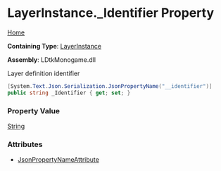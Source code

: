 # LayerInstance\.\_Identifier Property

[Home](../../../README.md)

**Containing Type**: [LayerInstance](../README.md)

**Assembly**: LDtkMonogame\.dll

  
Layer definition identifier

```csharp
[System.Text.Json.Serialization.JsonPropertyName("__identifier")]
public string _Identifier { get; set; }
```

### Property Value

[String](https://docs.microsoft.com/en-us/dotnet/api/system.string)

### Attributes

* [JsonPropertyNameAttribute](https://docs.microsoft.com/en-us/dotnet/api/system.text.json.serialization.jsonpropertynameattribute)

